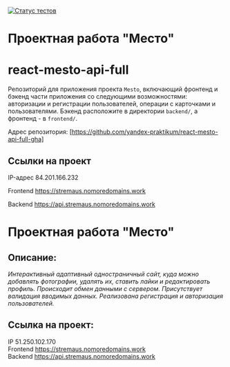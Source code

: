 [![Статус тестов](../../actions/workflows/tests.yml/badge.svg)](../../actions/workflows/tests.yml)
# Проектная работа "Место"

# react-mesto-api-full
Репозиторий для приложения проекта `Mesto`, включающий фронтенд и бэкенд части приложения со следующими возможностями: авторизации и регистрации пользователей, операции с карточками и пользователями. Бэкенд расположите в директории `backend/`, а фронтенд - в `frontend/`. 

Адрес репозитория: [https://github.com/yandex-praktikum/react-mesto-api-full-gha]

## Ссылки на проект

IP-адрес 84.201.166.232

Frontend https://stremaus.nomoredomains.work  

Backend https://api.stremaus.nomoredomains.work


# Проектная работа "Место"

## Описание:
_Интерактивный адаптивный одностраничный сайт, куда можно добавлять фотографии, удалять их, ставить лайки и редактировать профиль. Происходит обмен данными с сервером. Присутствует валидация вводимых данных. Реализована регистрация и авторизация пользователей._

## Ссылка на проект:
IP 51.250.102.170  
Frontend https://stremaus.nomoredomains.work  
Backend https://api.stremaus.nomoredomains.work